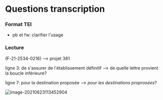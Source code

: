 # Questions transcription

### Format TEI

- pb et fw: clarifier l'usage





### Lecture

(F-21-2534-0216) --> projet 381

ligne 3: de s'assurer de l'établissement définitif --> de quelle lettre provient la boucle inférieure? 

ligne 7: pour la destination proposée --> *pour les destinations proprosées*? 

![image-20210623113452904](/home/lenamk/.config/Typora/typora-user-images/image-20210623113452904.png)


